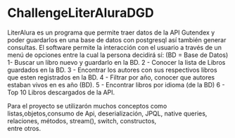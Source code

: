 # ChallengeLiterAluraDGD
LiterAlura es un programa que permite traer datos de la API Gutendex y poder guardarlos en una base de datos con postgresql así también generar consultas.
El software permite la interacción con el usuario a través de un menú de opciones entre la cual la persona decidirá sí:
(BD = Base de Datos)
  1- Buscar un libro nuevo y guardarlo en la BD.
  2 - Conocer la lista de Libros guardados en la BD.
  3 - Encontrar los autores con sus respectivos libros que esten registrados en la BD.
  4 - Filtrar por año, conocer que autores estaban vivos en es año (BD).
  5 - Encontrar libros por idioma (de la BD)
  6 - Top 10 Libros descargados de la API.

  Para el proyecto se utilizarón muchos conceptos como listas,objetos,consumo de Api, deserialización, JPQL, native queries, relaciones, métodos, stream(), switch, constructos,  
  entre otros.

